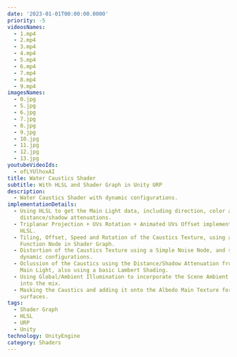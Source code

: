 ```yaml
---
date: '2023-01-01T00:00:00.0000'
priority: -5
videosNames:
  - 1.mp4
  - 2.mp4
  - 3.mp4
  - 4.mp4
  - 5.mp4
  - 6.mp4
  - 7.mp4
  - 8.mp4
  - 9.mp4
imagesNames:
  - 0.jpg
  - 5.jpg
  - 6.jpg
  - 7.jpg
  - 8.jpg
  - 9.jpg
  - 10.jpg
  - 11.jpg
  - 12.jpg
  - 13.jpg
youtubeVideoIds:
  - ofLYUlhoxAI
title: Water Caustics Shader
subtitle: With HLSL and Shader Graph in Unity URP
description:
  - Water Caustics Shader with dynamic configurations.
implementationDetails:
  - Using HLSL to get the Main Light data, including direction, color and
    distance/shadow attenuations.
  - Triplanar Projection + UVs Rotation + Animated UVs Offset implemented in
    HLSL.
  - Tiling, Offset, Speed and Rotation of the Caustics Texture, using a Custom
    Function Node in Shader Graph.
  - Distortion of the Caustics Texture using a Simple Noise Node, and some
    dynamic configurations.
  - Oclussion of the Caustics using the Distance/Shadow Attenuation from the
    Main Light, also using a basic Lambert Shading.
  - Using Global/Ambient Illumination to incorporate the Scene Ambient Lighting
    into the mix.
  - Masking the Caustics and adding it onto the Albedo Main Texture for the
    surfaces.
tags:
  - Shader Graph
  - HLSL
  - URP
  - Unity
technology: UnityEngine
category: Shaders
---
```

